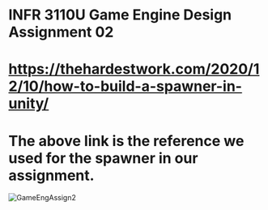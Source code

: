 # INFR 3110U Game Engine Design Assignment 02 # https://thehardestwork.com/2020/12/10/how-to-build-a-spawner-in-unity/# The above link is the reference we used for the spawner in our assignment.![GameEngAssign2](https://user-images.githubusercontent.com/56273694/138623241-48ebe36c-8e2b-41a1-85de-c4a5de15a405.png)